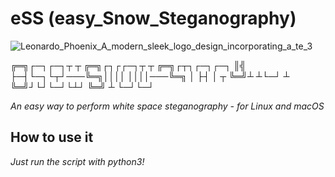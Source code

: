 # **eSS** (easy_Snow_Steganography)

![Leonardo_Phoenix_A_modern_sleek_logo_design_incorporating_a_te_3](https://github.com/user-attachments/assets/aa74f56d-5306-4bbf-824a-a0401e9c8622)


╔═╗┌─┐┌─┐┬ ┬   ╔═╗┌┐┌┌─┐┬ ┬   ╔═╗┌┬┐┌─┐┌─┐
║╣ ├─┤└─┐└┬┘───╚═╗││││ ││││───╚═╗ │ ├┤ │ ┬
╚═╝┴ ┴└─┘ ┴    ╚═╝┘└┘└─┘└┴┘   ╚═╝ ┴ └─┘└─┘


*An easy way to perform white space steganography - for Linux and macOS*

## How to use it

*Just run the script with python3!*
